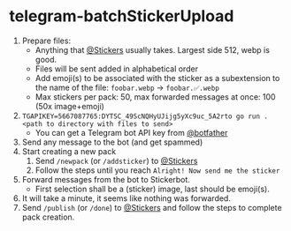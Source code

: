 # telegram-batchStickerUpload

1. Prepare files:
   - Anything that [@Stickers](https://t.me/stickers) usually takes. Largest side 512, webp is good.
   - Files will be sent added in alphabetical order
   - Add emoji(s) to be associated with the sticker as a subextension to the name of the file: `foobar.webp` → `foobar.✅.webp`
   - Max stickers per pack: 50, max forwarded messages at once: 100 (50x image+emoji)
1. `TGAPIKEY=5667087765:DYTSC_49ScNQHyUJijg5yXc9uc_5A2rto go run . <path to directory with files to send>`
   - You can get a Telegram bot API key from [@botfather](https://t.me/botfather)
1. Send any message to the bot (and get spammed)
1. Start creating a new pack
   1. Send `/newpack` (or `/addsticker`) to [@Stickers](https://t.me/stickers)
   1. Follow the steps until you reach `Alright! Now send me the sticker`
1. Forward messages from the bot to Stickerbot.
   - First selection shall be a (sticker) image, last should be emoji(s).
1. It will take a minute, it seems like nothing was forwarded.
1. Send `/publish` (or `/done`) to [@Stickers](https://t.me/stickers) and follow the steps to complete pack creation.
